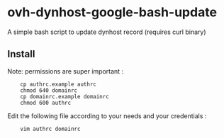 # ovh-dynhost-google-bash-update

A simple bash script to update dynhost record (requires curl binary)

## Install

Note: permissions are super important :

        cp authrc.example authrc
        chmod 640 domainrc
        cp domainrc.example domainrc
        chmod 600 authrc

Edit the following file according to your needs and your credentials :

        vim authrc domainrc
